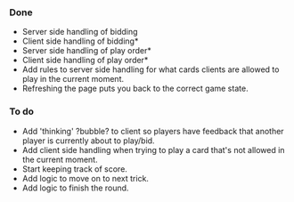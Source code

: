 ### Done
- Server side handling of bidding
- Client side handling of bidding*
- Server side handling of play order*
- Client side handling of play order*
- Add rules to server side handling for what cards clients are allowed to play in the current moment.
- Refreshing the page puts you back to the correct game state.

### To do
- Add 'thinking' ?bubble? to client so players have feedback that another player is currently about to play/bid.
- Add client side handling when trying to play a card that's not allowed in the current moment.
- Start keeping track of score.
- Add logic to move on to next trick.
- Add logic to finish the round.